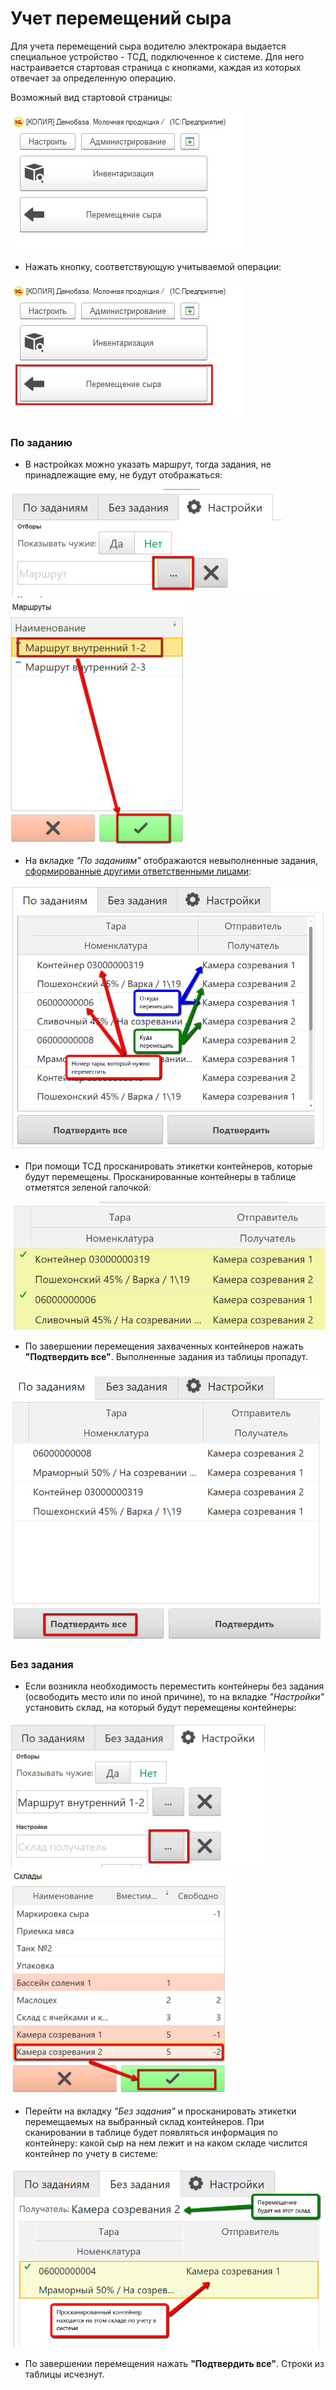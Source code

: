 # Учет перемещений сыра


Для учета перемещений сыра водителю электрокара выдается специальное
устройство - ТСД, подключенное к системе. Для него настраивается
стартовая страница с кнопками, каждая из которых отвечает за
определенную операцию.

Возможный вид стартовой страницы:  

![](AccountingTransferCheese.assets/drex_uchet_peremeshchenij_syra_custom.png)

-   Нажать кнопку, соответствующую учитываемой операции:

![](AccountingTransferCheese.assets/drex_uchet_peremeshchenij_syra_custom_2.png)

### По заданию

-   В настройках можно указать маршрут, тогда задания, не принадлежащие ему, не будут отображаться:  

![](AccountingTransferCheese.assets/drex_uchet_peremeshchenij_syra_custom_3.png)  
![](AccountingTransferCheese.assets/drex_uchet_peremeshchenij_syra_custom_4.png)

-   На вкладке *"По заданиям"* отображаются невыполненные задания,
    [сформированные другими ответственными лицами](../FormationTaskToTransferCheese/FormationTaskToTransferCheese.md):  

![](AccountingTransferCheese.assets/drex_uchet_peremeshchenij_syra_custom_5.png)

-   При помощи ТСД просканировать этикетки контейнеров, которые будут перемещены. Просканированные контейнеры в таблице отметятся зеленой галочкой:  

![](AccountingTransferCheese.assets/drex_uchet_peremeshchenij_syra_custom_6.png)

-   По завершении перемещения захваченных контейнеров нажать
    **"Подтвердить все"**. Выполненные задания из таблицы пропадут.

![](AccountingTransferCheese.assets/drex_uchet_peremeshchenij_syra_custom_7.png)

### Без задания

-   Если возникла необходимость переместить контейнеры без задания (освободить место или по иной причине), то на вкладке *"Настройки"* установить склад, на который будут перемещены контейнеры:  

![](AccountingTransferCheese.assets/drex_uchet_peremeshchenij_syra_custom_8.png)  
![](AccountingTransferCheese.assets/drex_uchet_peremeshchenij_syra_custom_9.png)

-   Перейти на вкладку *"Без задания"* и просканировать этикетки
    перемещаемых на выбранный склад контейнеров. При сканировании в таблице будет появляться информация по контейнеру: какой сыр на нем лежит и на каком складе числится контейнер по учету в системе:  

![](AccountingTransferCheese.assets/drex_uchet_peremeshchenij_syra_custom_10.png)

-   По завершении перемещения нажать **"Подтвердить все"**. Строки из
    таблицы исчезнут.